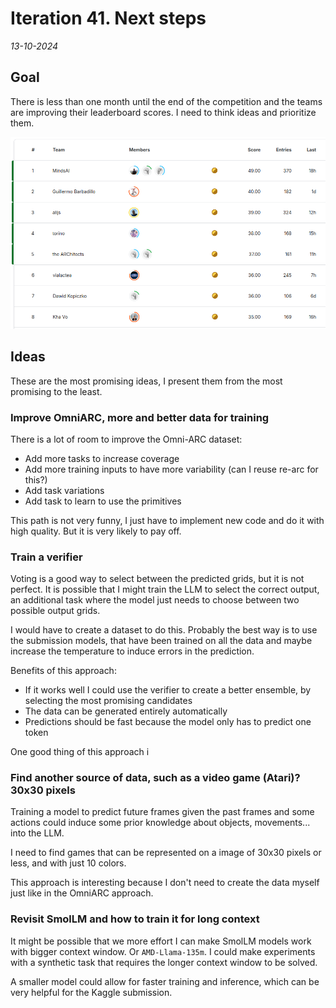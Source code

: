 # Iteration 41. Next steps

_13-10-2024_

## Goal

There is less than one month until the end of the competition and the teams are improving their leaderboard
scores. I need to think ideas and prioritize them.

![leaderboard](res/2024-10-13-08-43-28.png)

## Ideas

These are the most promising ideas, I present them from the most promising to the least.

### Improve OmniARC, more and better data for training

There is a lot of room to improve the Omni-ARC dataset:

- Add more tasks to increase coverage
- Add more training inputs to have more variability (can I reuse re-arc for this?)
- Add task variations
- Add task to learn to use the primitives

This path is not very funny, I just have to implement new code and do it with high quality. But it is
very likely to pay off.

### Train a verifier

Voting is a good way to select between the predicted grids, but it is not perfect. It is possible
that I might train the LLM to select the correct output, an additional task where the model just
needs to choose between two possible output grids.

I would have to create a dataset to do this. Probably the best way is to use the submission models,
that have been trained on all the data and maybe increase the temperature to induce errors in the
prediction.

Benefits of this approach:

- If it works well I could use the verifier to create a better ensemble, by selecting the most promising candidates
- The data can be generated entirely automatically
- Predictions should be fast because the model only has to predict one token

One good thing of this approach i

### Find another source of data, such as a video game (Atari)? 30x30 pixels

Training a model to predict future frames given the past frames and some actions could induce some
prior knowledge about objects, movements... into the LLM.

I need to find games that can be represented on a image of 30x30 pixels or less, and with just 10 colors.

This approach is interesting because I don't need to create the data myself just like in the OmniARC approach.

### Revisit SmolLM and how to train it for long context

It might be possible that we more effort I can make SmolLM models work with bigger context window. Or
`AMD-Llama-135m`. I could make experiments with a synthetic task that requires the longer context window
to be solved.

A smaller model could allow for faster training and inference, which can be very helpful for the Kaggle submission.
